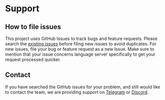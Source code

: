 # Support

## How to file issues

This project uses GitHub Issues to track bugs and feature requests.
Please search the [existing issues](https://github.com/starkware-libs/cairo/issues) before filing
new issues to avoid duplicates.
For new issues, file your bug or feature request as a new Issue.
Make sure to mention that your issue concerns language server specifically to get your request
processed quicker.

## Contact

If you have searched the GitHub issues for your problem, and still would like to contact the team,
we are providing support on [Telegram](https://t.me/cairo_ls_support) or
[Discord](https://discord.gg/QypNMzkHbc).
